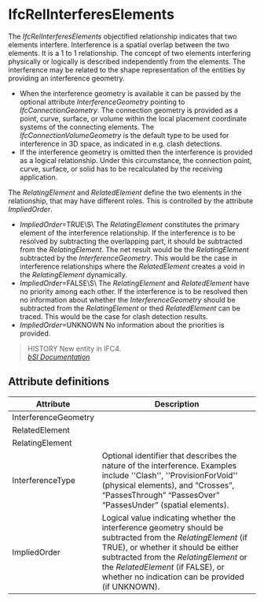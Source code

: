 IfcRelInterferesElements
========================
The _IfcRelInterferesElements_ objectified relationship indicates that two
elements interfere. Interference is a spatial overlap between the two
elements. It is a 1 to 1 relationship. The concept of two elements interfering
physically or logically is described independently from the elements. The
interference may be related to the shape representation of the entities by
providing an interference geometry.  
  
* When the interference geometry is available it can be passed by the optional attribute _InterferenceGeometry_ pointing to _IfcConnectionGeometry_. The connection geometry is provided as a point, curve, surface, or volume within the local placement coordinate systems of the connecting elements. The _IfcConnectionVolumeGeometry_ is the default type to be used for interference in 3D space, as indicated in e.g. clash detections.  
* If the interference geometry is omitted then the interference is provided as a logical relationship. Under this circumstance, the connection point, curve, surface, or solid has to be recalculated by the receiving application.  
  
The _RelatingElement_ and _RelatedElement_ define the two elements in the
relationship, that may have different roles. This is controlled by the
attribute _ImpliedOrder_.  
  
* _ImpliedOrder_=TRUE\S\ The _RelatingElement_ constitutes the primary element of the interference relationship. If the interference is to be resolved by subtracting the overlapping part, it should be subtracted from the _RelatingElement_. The net result would be the _RelatingElement_ subtracted by the _InterferenceGeometry_. This would be the case in interference relationships where the _RelatedElement_ creates a void in the _RelatingElement_ dynamically.  
* _ImpliedOrder_=FALSE\S\ The _RelatingElement_ and _RelatedElement_ have no priority among each other. If the interference is to be resolved then no information about whether the _InterferenceGeometry_ should be subtracted from the _RelatingElement_ or thed _RelatedElement_ can be traced. This would be the case for clash detection results.  
* _ImpliedOrder_=UNKNOWN No information about the priorities is provided.  
  
> HISTORY  New entity in IFC4.  
[ _bSI
Documentation_](https://standards.buildingsmart.org/IFC/DEV/IFC4_2/FINAL/HTML/schema/ifcproductextension/lexical/ifcrelinterfereselements.htm)


Attribute definitions
---------------------
| Attribute            | Description                                                                                                                                                                                                                                                                           |
|----------------------|---------------------------------------------------------------------------------------------------------------------------------------------------------------------------------------------------------------------------------------------------------------------------------------|
| InterferenceGeometry |                                                                                                                                                                                                                                                                                       |
| RelatedElement       |                                                                                                                                                                                                                                                                                       |
| RelatingElement      |                                                                                                                                                                                                                                                                                       |
| InterferenceType     | Optional identifier that describes the nature of the interference. Examples include ''Clash'', ''ProvisionForVoid'' (physical elements), and “Crosses”, “PassesThrough” “PassesOver” “PassesUnder” (spatial elements).                                                                |
| ImpliedOrder         | Logical value indicating whether the interference geometry should be subtracted from the _RelatingElement_ (if TRUE), or whether it should be either subtracted from the _RelatingElement_ or the _RelatedElement_ (if FALSE), or whether no indication can be provided (if UNKNOWN). |

